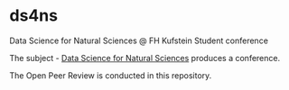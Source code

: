 # ds4ns
Data Science for Natural Sciences @ FH Kufstein Student conference

The subject - [Data Science for Natural Sciences](https://webta.fh-kufstein.ac.at/webtaeng/masterstudien/Data-Science-Intelligent-Analytics-PT/Curriculum2/data-science-application/data-science-for-engineering-natural-sciences) produces a conference.

The Open Peer Review is conducted in this repository.
